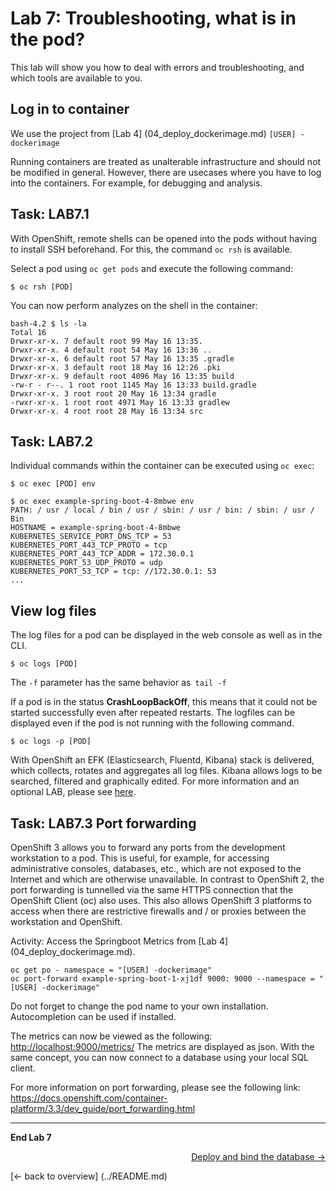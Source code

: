 # Lab 7: Troubleshooting, what is in the pod?

This lab will show you how to deal with errors and troubleshooting, and which tools are available to you.

## Log in to container

We use the project from [Lab 4] (04_deploy_dockerimage.md) `[USER] -dockerimage`

Running containers are treated as unalterable infrastructure and should not be modified in general. However, there are usecases where you have to log into the containers. For example, for debugging and analysis.

## Task: LAB7.1

With OpenShift, remote shells can be opened into the pods without having to install SSH beforehand. For this, the command `oc rsh` is available.

Select a pod using `oc get pods` and execute the following command:

```
$ oc rsh [POD]
```

You can now perform analyzes on the shell in the container:

```
bash-4.2 $ ls -la
Total 16
Drwxr-xr-x. 7 default root 99 May 16 13:35.
Drwxr-xr-x. 4 default root 54 May 16 13:36 ..
Drwxr-xr-x. 6 default root 57 May 16 13:35 .gradle
Drwxr-xr-x. 3 default root 18 May 16 12:26 .pki
Drwxr-xr-x. 9 default root 4096 May 16 13:35 build
-rw-r - r--. 1 root root 1145 May 16 13:33 build.gradle
Drwxr-xr-x. 3 root root 20 May 16 13:34 gradle
-rwxr-xr-x. 1 root root 4971 May 16 13:33 gradlew
Drwxr-xr-x. 4 root root 28 May 16 13:34 src
```

## Task: LAB7.2

Individual commands within the container can be executed using `oc exec`:

```
$ oc exec [POD] env
```


```
$ oc exec example-spring-boot-4-8mbwe env
PATH: / usr / local / bin / usr / sbin: / usr / bin: / sbin: / usr / Bin
HOSTNAME = example-spring-boot-4-8mbwe
KUBERNETES_SERVICE_PORT_DNS_TCP = 53
KUBERNETES_PORT_443_TCP_PROTO = tcp
KUBERNETES_PORT_443_TCP_ADDR = 172.30.0.1
KUBERNETES_PORT_53_UDP_PROTO = udp
KUBERNETES_PORT_53_TCP = tcp: //172.30.0.1: 53
...
```

## View log files

The log files for a pod can be displayed in the web console as well as in the CLI.

```
$ oc logs [POD]
```

The `-f` parameter has the same behavior as` tail -f`

If a pod is in the status **CrashLoopBackOff**, this means that it could not be started successfully even after repeated restarts. The logfiles can be displayed even if the pod is not running with the following command.

```
$ oc logs -p [POD]
```

With OpenShift an EFK (Elasticsearch, Fluentd, Kibana) stack is delivered, which collects, rotates and aggregates all log files. Kibana allows logs to be searched, filtered and graphically edited. For more information and an optional LAB, please see [here](../additional-labs/logging_efk_stack.md).


## Task: LAB7.3 Port forwarding

OpenShift 3 allows you to forward any ports from the development workstation to a pod. This is useful, for example, for accessing administrative consoles, databases, etc., which are not exposed to the Internet and which are otherwise unavailable. In contrast to OpenShift 2, the port forwarding is tunnelled via the same HTTPS connection that the OpenShift Client (oc) also uses. This also allows OpenShift 3 platforms to access when there are restrictive firewalls and / or proxies between the workstation and OpenShift.

Activity: Access the Springboot Metrics from [Lab 4] (04_deploy_dockerimage.md).

```
oc get po - namespace = "[USER] -dockerimage"
oc port-forward example-spring-boot-1-xj1df 9000: 9000 --namespace = "[USER] -dockerimage"
```

Do not forget to change the pod name to your own installation. Autocompletion can be used if installed.

The metrics can now be viewed as the following: [http://localhost:9000/metrics/](http://localhost:9000/metrics/) The metrics are displayed as json. With the same concept, you can now connect to a database using your local SQL client.

For more information on port forwarding, please see the following link: https://docs.openshift.com/container-platform/3.3/dev_guide/port_forwarding.html

---

**End Lab 7**

<p width = "100px" align = "right"> <a href="08_database.md"> Deploy and bind the database → </a> </p>
[← back to overview] (../README.md)
